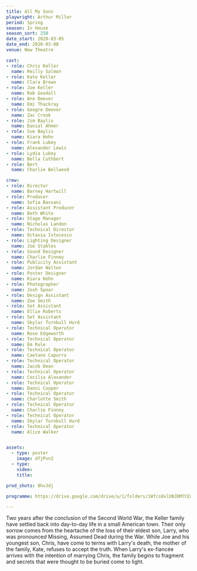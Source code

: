 ```yaml
---
title: All My Sons
playwright: Arthur Miller
period: Spring
season: In House
season_sort: 250
date_start: 2020-03-05
date_end: 2020-03-08
venue: New Theatre

cast:
- role: Chris Keller
  name: Reilly Salmon
- role: Kate Keller
  name: Clara Brown
- role: Joe Keller
  name: Rob Goodall
- role: Ann Deever
  name: Emi Thackray
- role: Geogre Deever
  name: Zac Crook
- role: Jim Baylis
  name: Danial Ahmer
- role: Sue Baylis
  name: Kiara Hohn
- role: Frank Lubey
  name: Alexander Lewis
- role: Lydia Lubey
  name: Bella Cuthbert
- role: Bert
  name: Charlie Bellwood

crew: 
- role: Director
  name: Barney Hartwill
- role: Producer
  name: Sofia Bassani
- role: Assistant Producer
  name: Beth White
- role: Stage Manager 
  name: Nicholas Landon
- role: Technical Director 
  name: Octavia Istocescu
- role: Lighting Designer 
  name: Joe Stables
- role: Sound Designer 
  name: Charlie Finney
- role: Publicity Assistant
  name: Jordan Walton
- role: Poster Designer 
  name: Kiara Hohn
- role: Photographer
  name: Josh Spear
- role: Design Assistant 
  name: Zoe Smith
- role: Set Assistant
  name: Ellie Roberts
- role: Set Assistant
  name: Skylar Turnbull Hurd
- role: Technical Operator 
  name: Rose Edgeworth
- role: Technical Operator 
  name: Em Rule
- role: Technical Operator 
  name: Caetano Capurro
- role: Technical Operator 
  name: Jacob Dean
- role: Technical Operator 
  name: Cecilia Alexander
- role: Technical Operator 
  name: Danni Cooper
- role: Technical Operator 
  name: Charlotte Smith
- role: Technical Operator 
  name: Charlie Finney
- role: Technical Operator 
  name: Skylar Turnbull Hurd
- role: Technical Operator 
  name: Alice Walker 


assets:
  - type: poster
    image: dfjPvn2
  - type:
    video:
    title:

prod_shots: 8hvJdj

programme: https://drive.google.com/drive/u/1/folders/1Wfcs8xlUNJDM7CEsuRxx44qNiIrC2ex8

---
```


Two years after the conclusion of the Second World War, the Keller family have settled back into day-to-day life in a small American town. Their only sorrow comes from the heartache of the loss of their eldest son, Larry, who was pronounced Missing, Assumed Dead during the War. While Joe and his youngest son, Chris, have come to terms with Larry's death, the mother of the family, Kate, refuses to accept the truth. When Larry's ex-fiancée arrives with the intention of marrying Chris, the family begins to fragment and secrets that were thought to be buried come to light.
